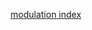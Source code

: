 [modulation index](http://www.radio-electronics.com/info/rf-technology-design/am-amplitude-modulation/modulation-index-depth.php)
